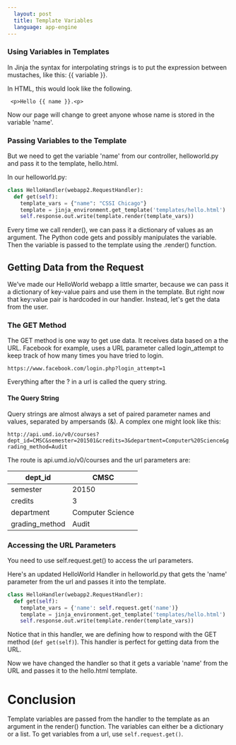 ```yaml
---
  layout: post
  title: Template Variables
  language: app-engine
---
```


###  Using Variables in Templates
In Jinja  the syntax for interpolating strings is to put the expression between mustaches, like this: {{ variable }}.

In HTML, this would look like the following.
```
 <p>Hello {{ name }}.<p>
```
 Now our page will change to greet anyone whose name is stored in the variable 'name'.

###  Passing Variables to the Template
But we need to get the variable 'name' from our controller, helloworld.py and pass it to the template, hello.html.

In our helloworld.py:
```python
class HelloHandler(webapp2.RequestHandler):
  def get(self):
    template_vars = {"name": "CSSI Chicago"}
    template = jinja_environment.get_template('templates/hello.html')
    self.response.out.write(template.render(template_vars))
```
Every time we call render(), we can pass it a dictionary of values as an argument. The Python code gets and possibly manipulates the variable. Then the variable is passed to the template using the .render() function.


##  Getting Data from the Request

We’ve made our HelloWorld webapp a little smarter, because we can pass it a dictionary of key-value pairs and use them in the template. But right now that key:value pair is hardcoded in our handler. Instead, let's get the data from the user.


###  The GET Method
The GET method is one way to get use data. It receives data based on a the URL. Facebook for example, uses a URL parameter called login_attempt to keep track of how many times you have tried to login.

`https://www.facebook.com/login.php?login_attempt=1`

Everything after the ? in a url is called the query string.

####  The Query String
Query strings are almost always a set of paired parameter names and values, separated by ampersands (&). A complex one might look like this:

`http://api.umd.io/v0/courses?dept_id=CMSC&semester=201501&credits=3&department=Computer%20Science&grading_method=Audit`

The route is api.umd.io/v0/courses and the url parameters are:

| dept_id       | CMSC        |
| ------------- |-------------|
| semester      | 20150       |
| credits       | 3           |
| department     | Computer Science   |
|grading_method|Audit|



###  Accessing the URL Parameters
You need to use self.request.get() to access the url parameters.

Here's an updated HelloWorld Handler in helloworld.py that gets the 'name' parameter from the url and passes it into the template.
```python
class HelloHandler(webapp2.RequestHandler):
  def get(self):
    template_vars = {'name': self.request.get('name')}
    template = jinja_environment.get_template('templates/hello.html')
    self.response.out.write(template.render(template_vars))
```
Notice that in this handler, we are defining how to respond with the GET method (`def get(self)`). This handler is perfect for getting data from the URL.

Now we have changed the handler so that it gets a variable 'name' from the URL and passes it to the hello.html template.

# Conclusion
Template variables are passed from the handler to the template as an argument in the render() function. The variables can either be a dictionary or a list. To get variables from a url, use `self.request.get()`.
